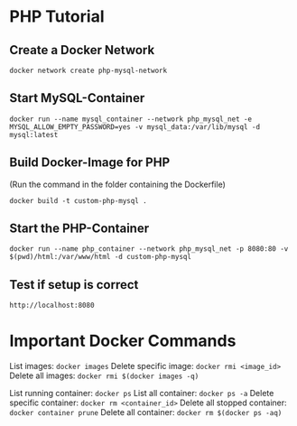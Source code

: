 # PHP Tutorial
## Create a Docker Network
```
docker network create php-mysql-network
```
## Start MySQL-Container
```
docker run --name mysql_container --network php_mysql_net -e MYSQL_ALLOW_EMPTY_PASSWORD=yes -v mysql_data:/var/lib/mysql -d mysql:latest
```
## Build Docker-Image for PHP 
(Run the command in the folder containing the Dockerfile)
```
docker build -t custom-php-mysql .
```
## Start the PHP-Container
```
docker run --name php_container --network php_mysql_net -p 8080:80 -v $(pwd)/html:/var/www/html -d custom-php-mysql
```
## Test if setup is correct
```
http://localhost:8080
```


# Important Docker Commands
List images: ```docker images```
Delete specific image: ```docker rmi <image_id>```
Delete all images: ```docker rmi $(docker images -q)```

List running container: ```docker ps```
List all container: ```docker ps -a```
Delete specific container: ```docker rm <container_id>```
Delete all stopped container: ```docker container prune```
Delete all container: ```docker rm $(docker ps -aq)```
